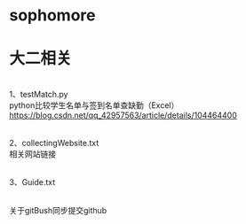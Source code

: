 # sophomore

大二相关
========
<br>1、testMatch.py
<br>python比较学生名单与签到名单查缺勤（Excel）
<br>https://blog.csdn.net/qq_42957563/article/details/104464400

<br>2、collectingWebsite.txt
<br>相关网站链接

<br>3、Guide.txt

<br>关于gitBush同步提交github